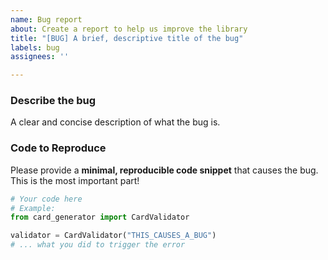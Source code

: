 ```yaml
---
name: Bug report
about: Create a report to help us improve the library
title: "[BUG] A brief, descriptive title of the bug"
labels: bug
assignees: ''

---
```


### Describe the bug
A clear and concise description of what the bug is.

### Code to Reproduce
Please provide a **minimal, reproducible code snippet** that causes the bug. This is the most important part!

```python
# Your code here
# Example:
from card_generator import CardValidator

validator = CardValidator("THIS_CAUSES_A_BUG")
# ... what you did to trigger the error
